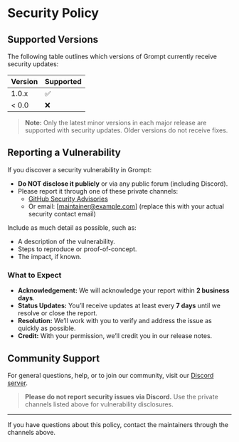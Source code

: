 # Security Policy

## Supported Versions

The following table outlines which versions of Grompt currently receive security updates:

| Version | Supported           |
| ------- | ------------------- |
| 1.0.x   | :white_check_mark:  |
| < 0.0   | :x:                 |

> **Note:** Only the latest minor versions in each major release are supported with security updates. Older versions do not receive fixes.

## Reporting a Vulnerability

If you discover a security vulnerability in Grompt:

- **Do NOT disclose it publicly** or via any public forum (including Discord).
- Please report it through one of these private channels:
  - [GitHub Security Advisories](https://github.com/rafa-mori/grompt/security/advisories)
  - Or email: [maintainer@example.com] (replace this with your actual security contact email)

Include as much detail as possible, such as:

- A description of the vulnerability.
- Steps to reproduce or proof-of-concept.
- The impact, if known.

### What to Expect

- **Acknowledgement:** We will acknowledge your report within **2 business days**.
- **Status Updates:** You’ll receive updates at least every **7 days** until we resolve or close the report.
- **Resolution:** We’ll work with you to verify and address the issue as quickly as possible.
- **Credit:** With your permission, we’ll credit you in our release notes.

## Community Support

For general questions, help, or to join our community, visit our [Discord server](https://discord.gg/CCBJsFHT).

> **Please do not report security issues via Discord.** Use the private channels listed above for vulnerability disclosures.

---

If you have questions about this policy, contact the maintainers through the channels above.
